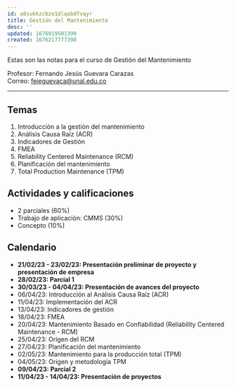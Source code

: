```yaml
---
id: a8sukkzcbzo1dlqabdfvqyr
title: Gestión del Mantenimiento
desc: ''
updated: 1676919501399
created: 1676217777398
---
```


Estas son las notas para el curso de Gestión del Mantenimiento

Profesor: Fernando Jesús Guevara Carazas  
Correo: fejeguevaca@unal.edu.co

---

## Temas

1. Introducción a la gestión del mantenimiento
2. Análisis Causa Raíz (ACR)
3. Indicadores de Gestión
4. FMEA
5. Reliability Centered Maintenance (RCM)
6. Planificación del mantenimiento
7. Total Production Maintenance (TPM)

## Actividades y calificaciones
- 2 parciales (60%)
- Trabajo de aplicación: CMMS (30%)
- Concepto (10%)

## Calendario
- **21/02/23 - 23/02/23: Presentación preliminar de proyecto y presentación de empresa**
- **28/02/23: Parcial 1**
- **30/03/23 - 04/04/23: Presentación de avances del proyecto**
- 06/04/23: Introducción al Análisis Causa Raíz (ACR)
- 11/04/23: Implementación del ACR
- 13/04/23: Indicadores de gestión
- 18/04/23: FMEA
- 20/04/23: Mantenimiento Basado en Confiabilidad (Reliability Centered Maintenance - RCM)
- 25/04/23: Origen del RCM
- 27/04/23: Planificación del mantenimiento
- 02/05/23: Mantenimiento para la producción total (TPM)
- 04/05/23: Origen y metodología TPM
- **09/04/23: Parcial 2**
- **11/04/23 - 14/04/23: Presentación de proyectos**